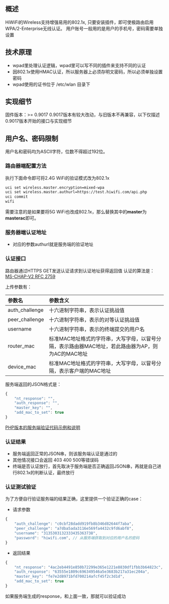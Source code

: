 
## 概述
HiWiFi的Wireless支持增强易用的802.1x, 只要安装插件，即可使极路由启用WPA/2-Enterprise无线认证。
用户账号一般用的是用户的手机号，密码需要单独设置

## 技术原理
* wpad里处理认证逻辑，wpad里可以写不同的插件来支持不同的认证
* 因802.1x使用HMAC认证，所以服务器上必须存明文密码，所以必须单独设置密码
* wpad使用的证书位于 /etc/wlan 目录下

## 实现细节
固件版本：>= 0.9017
0.9017版本有较大改动，与旧版本不再兼容，以下仅描述0.9017版本开始的接口与实现细节

## 用户名、密码限制
用户名和密码均为ASCII字符，位数不得超过192位。

### 路由器端配置方法
执行下面命令即可将2.4G WiFi的验证模式改为802.1x
```bash
uci set wireless.master.encryption=mixed-wpa
uci set wireless.master.authurl=https://test.hiwifi.com/api.php
uci commit
wifi
```
需要注意的是如果要将5G WiFi也改成802.1x，那么替换其中的**master**为**masterac**即可。

### 服务器端认证地址
* 对应的参数authurl就是服务端的验证地址

### 认证接口
路由器通过HTTPS GET发送认证请求到认证地址获得返回值
认证的算法是： [MS-CHAP-V2 RFC 2759](https://tools.ietf.org/html/rfc2759)

上传参数有：

| 参数名 | 参数含义 |
| :----- | :------ |
| auth_challenge | 十六进制字符串，表示认证挑战值 |
| peer_challenge | 十六进制字符串，表示的对等认证挑战值 |
| username | 十六进制字符串，表示的终端提交的用户名 |
| router_mac | 标准MAC地址格式的字符串，大写字母，以冒号分隔，表示路由器MAC地址，若此路由器为AP，则为AC的MAC地址 |
| device_mac | 标准MAC地址格式的字符串，大写字母，以冒号分隔，表示客户端的MAC地址 |

服务端返回的JSON格式是：
```javascript
{
	"nt_response": "",
	"auth_response": "",
	"master_key": "",
    "add_mac_to_set": true
}
```
[PHP版本的服务端验证代码示例和说明](./8021x_util.zip)


### 认证结果
* 服务端返回正常的JSON串，则该服务端认证是通过的
* 其他情况接口会返回  403 400 500等错误码
* 终端是否认证放行，首先取决于服务端是否正确返回JSON串，再就是自己进行802.1x的判断认证，最终放行


### 认证测试验证
为了方便自行验证服务端的结果正确，这里提供一个验证正确的case：
+ 请求参数
```javascript
{
    "auth_challenge": "c0cbf28dadd919fb8b346d82644f7aba",
    "peer_challenge": "a7dba5ada3116e569fa4432c9fd6abf8",
    "username": "3135303132333435363738",
    "password": "hiwifi.com", // 从服务端获取到对应的用户名的密码
}
```
+ 返回结果
```javascript
{
    "nt_response": "4ac2eb4491e850b72299e365e1221e8830df1fbb3b64823c",
    "auth_response": "63555e1809c696349546a5e3683b217a31ec204a",
    "master_key": "fe7e2d8971bfd700214afcf45f2c3d1d",
    "add_mac_to_set": true
}
```
如果服务端生成的response，和上面一致，那就可以验证成功

